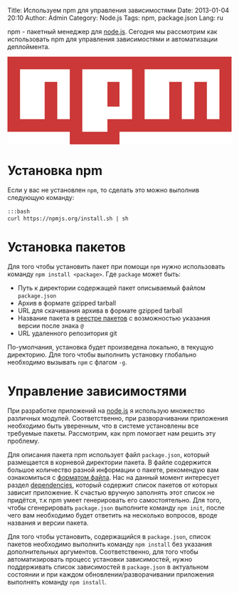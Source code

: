 Title: Используем npm для управления зависимостями
Date: 2013-01-04 20:10
Author: Admin
Category: Node.js
Tags: npm, package.json
Lang: ru

npm - пакетный менеджер для [node.js](/tag/nodejs/ "Node.js"). Сегодня мы рассмотрим как использовать npm для управления зависимостями и автоматизации деплоймента.

![npm package management](media/2013/01/npm.png "node packaged modules")

Установка npm
=============
Если у вас не установлен `npm`, то сделать это можно выполнив следующую команду:

	:::bash
	curl https://npmjs.org/install.sh | sh

Установка пакетов
=================
Для того чтобы установить пакет при помощи `npm` нужно использовать команду `npm install <package>`.
Где `package` может быть:

-  Путь к директории содержащей пакет описываемый файлом `package.json`
-  Архив в формате gzipped tarball
-  URL для скачивания архива в формате gzipped tarball
-  Название пакета в [реестре пакетов](https://npmjs.org/ "Реестр пакетов npm") с возможностью указания версии после знака `@`
-  URL удаленного репозитория git

По-умолчания, установка будет произведена локально, в текущую директорию. Для того чтобы выполнить установку глобально
необходимо вызывать `npm` с флагом `-g`.

Управление зависимостями
========================
При разработке приложений на [node.js](/tag/nodejs/ "Node.js") я использую множество различных модулей. Соответственно,
при разворачивании приложения необходимо быть уверенным, что в системе установлены все требуемые пакеты. Рассмотрим, как npm
помогает нам решить эту проблему.

Для описания пакета npm использует файл `package.json`, который размещается в корневой директории пакета. В файле содержится
большое количество разной информации о пакете, рекомендую вам ознакомиться с [форматом файла](https://npmjs.org/doc/json.html). Нас на данный момент интересует раздел [dependencies](https://npmjs.org/doc/json.html#dependencies), который содержит
список пакетов от которых зависит приложение. К счастью вручную заполнять этот список не придётся, т.к npm умеет генерировать
его самостоятельно. Для того, чтобы сгенерировать `package.json` выполните команду `npm init`, после чего вам необходимо будет ответить на несколько вопросов, вроде названия и версии пакета.

Для того чтобы установить, содержащийся в `package.json`, список пакетов необходимо выполнить команду `npm install` без указания дополнительных аргументов. Соответственно, для того чтобы автоматизировать процесс установки зависимостей, нужно
поддерживать список зависимостей в `package.json` в актуальном состоянии и при каждом обновлении/разворачивании приложения
выполнять команду `npm install`.
